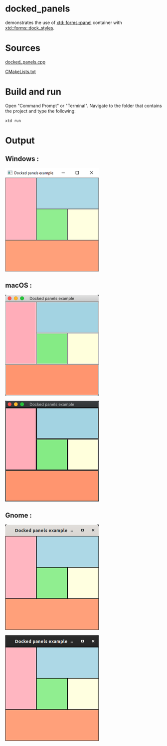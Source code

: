 # docked_panels

demonstrates the use of [xtd::forms::panel](../../../xtd.forms/include/xtd/forms/panel.hpp) container with [xtd::forms::dock_styles](../../../xtd.forms/include/xtd/forms/dock_styles.hpp).

# Sources

[docked_panels.cpp](docked_panels.cpp)

[CMakeLists.txt](CMakeLists.txt)

# Build and run

Open "Command Prompt" or "Terminal". Navigate to the folder that contains the project and type the following:

```shell
xtd run
```

# Output

## Windows :

![Screenshot](../../../docs/pictures/examples/docked_panels_w.png)

## macOS :

![Screenshot](../../../docs/pictures/examples/docked_panels_m.png)

![Screenshot](../../../docs/pictures/examples/docked_panels_md.png)

## Gnome :

![Screenshot](../../../docs/pictures/examples/docked_panels_g.png)

![Screenshot](../../../docs/pictures/examples/docked_panels_gd.png)
